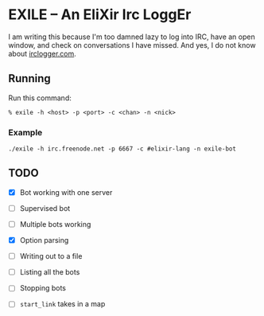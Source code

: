 EXILE – An EliXir Irc LoggEr
============================

I am writing this because I'm too damned lazy to log into IRC, have an open window, and check on conversations I have missed. And yes, I do not know about [irclogger.com](http://irclogger.com/).

## Running

Run this command:

```
% exile -h <host> -p <port> -c <chan> -n <nick>
```

### Example

```
./exile -h irc.freenode.net -p 6667 -c #elixir-lang -n exile-bot
```

## TODO

- [X] Bot working with one server
- [ ] Supervised bot
- [ ] Multiple bots working
- [X] Option parsing
- [ ] Writing out to a file
- [ ] Listing all the bots
- [ ] Stopping bots
- [ ] `start_link` takes in a map

